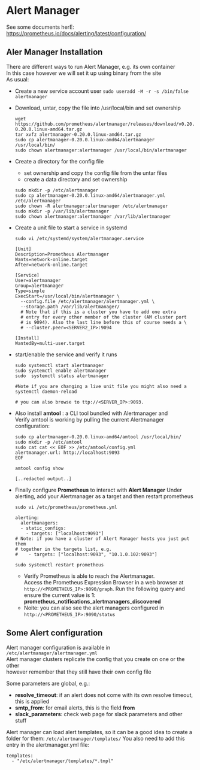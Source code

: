 
#  Alert Manager

See some documents herE: https://prometheus.io/docs/alerting/latest/configuration/

## Aler Manager Installation
There are different ways to run Alert Manager, e.g. its own container  
In this case however we will set it up using binary from the site  
As usual:  
*  Create a new service account user
   ```sudo useradd -M -r -s /bin/false alertmanager```
*  Download, untar, copy the file into /usr/local/bin and set ownership
   ```
   wget https://github.com/prometheus/alertmanager/releases/download/v0.20.0/alertmanager-0.20.0.linux-amd64.tar.gz
   tar xvfz alertmanager-0.20.0.linux-amd64.tar.gz 
   sudo cp alertmanager-0.20.0.linux-amd64/alertmanager /usr/local/bin/ 
   sudo chown alertmanager:alertmanager /usr/local/bin/alertmanager 
   ```
*  Create a directory for the config file 
   *  set ownership and copy the config file from the untar files
   *  create a data directory and set ownership
   ```
   sudo mkdir -p /etc/alertmanager 
   sudo cp alertmanager-0.20.0.linux-amd64/alertmanager.yml /etc/alertmanager 
   sudo chown -R alertmanager:alertmanager /etc/alertmanager 
   sudo mkdir -p /var/lib/alertmanager 
   sudo chown alertmanager:alertmanager /var/lib/alertmanager
   ```   
*  Create a unit file to start a service in systemd
   ```
   sudo vi /etc/systemd/system/alertmanager.service

   [Unit]
   Description=Prometheus Alertmanager
   Wants=network-online.target
   After=network-online.target
   
   [Service]
   User=alertmanager
   Group=alertmanager
   Type=simple
   ExecStart=/usr/local/bin/alertmanager \
     --config.file /etc/alertmanager/alertmanager.yml \
     --storage.path /var/lib/alertmanager/
     # Note that if this is a cluster you have to add one extra 
     # entry for every other member of the cluster (AM cluster port 
     # is 9094). Also the last line before this of course needs a \
     # --cluster.peer=<SERVER2_IP>:9094    
   
   [Install]
   WantedBy=multi-user.target
   ```
*  start/enable the service and verify it runs
   ```
   sudo systemctl start alertmanager
   sudo systemctl enable alertmanager
   sudo  systemctl status alertmanager 

   #Note if you are changing a live unit file you might also need a systemctl daemon-reload

   # you can also browse to ttp://<SERVER_IP>:9093.
   ```

*  Also install **amtool** : a CLI tool bundled with Alertmanager and  
   Verify amtool is working by pulling the current Alertmanager configuration:
   ```
   sudo cp alertmanager-0.20.0.linux-amd64/amtool /usr/local/bin/
   sudo mkdir -p /etc/amtool
   sudo cat cat << EOF >> /etc/amtool/config.yml
   alertmanager.url: http://localhost:9093
   EOF

   amtool config show

   [..redacted output..]
   ```
*  Finally configure **Prometheus** to interact with **Alert Manager**
   Under alerting, add your Alertmanager as a target and then restart prometheus
   
   ```
   sudo vi /etc/prometheus/prometheus.yml

   alerting:
     alertmanagers:
     - static_configs:
       - targets: ["localhost:9093"]
   # Note: if you have a cluster of Alert Manager hosts you just put them
   # together in the targets list, e.g.
   #    - targets: ["localhost:9093", "10.1.0.102:9093"]  
   
   sudo systemctl restart prometheus
   ```
   *  Verify Prometheus is able to reach the Alertmanager.  
      Access the Prometheus Expression Browser in a web browser at  
      ```http://<PROMETHEUS_IP>:9090/graph```. Run the following query and ensure the current value is **1**: **prometheus_notifications_alertmanagers_discovered**
    *  Noite: you can also see the alert managers configured in ```http://<PROMETHEUS_IP>:9090/status``` 


## Some Alert configuration
Alert manager configuration is available in ```/etc/alertmanager/alertmanager.yml```   
Alert manager clusters replicate the config that you create on one or the other  
however remember that they still have their own config file

Some parameters are global, e.g.:  
  * **resolve_timeout**: if an alert does not come with its own resolve timeout, this is applied
  * **smtp_from**: for email alerts, this is the field **from**
  * **slack_parameters**: check web page for slack parameters and other stuff

Alert manager can load alert templates, so it can be a good idea to create a folder for them:
```/etc/alertmanager/templates/```
You also need to add this entry in the alertmanager.yml file:
```
templates:
  - "/etc/alertmanager/templates/*.tmpl"
```

